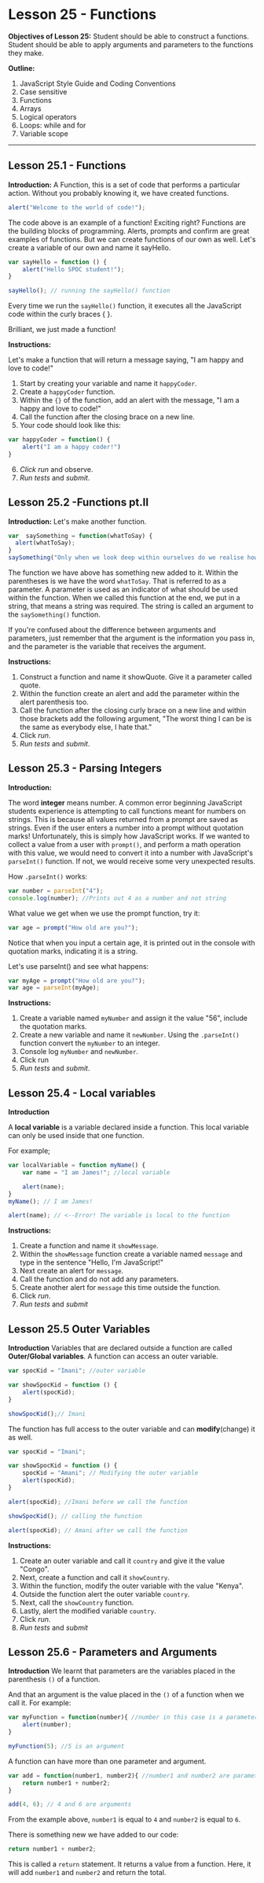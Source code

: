# Lesson 25 - Functions

**Objectives of Lesson 25:**
Student should be able to construct a functions.
Student should be able to apply arguments and parameters to the functions they make.

**Outline:**

1. JavaScript Style Guide and Coding Conventions
2. Case sensitive
3. Functions
4. Arrays
5. Logical operators
6. Loops: while and for
7. Variable scope

*******************************

## Lesson 25.1 - Functions

**Introduction:**
A Function, this is a set of code that performs a particular action.
Without you probably knowing it, we have created functions.

```js
alert("Welcome to the world of code!");
```

The code above is an example of a function! Exciting right? Functions are the building blocks of programming.
Alerts, prompts and confirm are great examples of functions.
But we can create functions of our own as well.
Let's create a variable of our own and name it sayHello.

```js
var sayHello = function () {
    alert("Hello SPOC student!");
}

sayHello(); // running the sayHello() function
```

Every time we run the `sayHello()` function, it executes all the JavaScript code within the curly braces { }.

Brilliant, we just made a function!

**Instructions:**

Let's make a function that will return a message saying, "I am happy and love to code!"

1. Start by creating your variable and name it `happyCoder`.
2. Create a  `happyCoder` function.
3. Within the `{}` of the function, add an alert with the message, "I am a happy and love to  code!"
4. Call the function after the closing brace on a new line.
5. Your code should look like this:

```js
var happyCoder = function() {
    alert("I am a happy coder!")
}
```

6. *Click run* and observe.
7. *Run tests* and *submit*.

## Lesson 25.2  -Functions pt.II

**Introduction:**
Let's make another function.

```js
var  saySomething = function(whatToSay) {
  alert(whatToSay);
}
saySomething("Only when we look deep within ourselves do we realise how hungry we are. ")
```

The function we have above has something new added to it. Within the parentheses is we have the word `whatToSay`.
That is referred to as a parameter.
A parameter is used as an indicator of what should be used within the function. 
When we called this function at the end, we put in a string, that means a string was required.
The string is called an argument  to the `saySomething()` function.

If you're confused about the difference between arguments and parameters, just remember that the argument is the information you pass in, and the parameter is the variable that receives the argument.

**Instructions:**

1. Construct a function and name it showQuote. Give it a parameter called quote.
2. Within the function create an alert and add the parameter within the alert parenthesis too.
3. Call the function after the closing curly brace on a new line and within those brackets add the following argument, "The worst thing I can be is the same as everybody else, I hate that."
4. Click *run*.
5. *Run tests* and *submit*.

## Lesson 25.3  - Parsing Integers

**Introduction:**

The word **integer** means number.
A common error beginning JavaScript students experience is attempting to call functions meant for numbers on strings. This is because all values returned from a prompt are saved as strings.
Even if the user enters a number into a prompt without quotation marks! Unfortunately, this is simply how JavaScript works.
If we wanted to collect a value from a user with `prompt()`, and perform a math operation with this value, we would need to convert it into a number with JavaScript's `parseInt()` function.
If not, we would receive some very unexpected results.

How `.parseInt()` works:

```js
var number = parseInt("4");
console.log(number); //Prints out 4 as a number and not string
```

What value we get when we use the prompt function, try it:

```js
var age = prompt("How old are you?");
```

Notice that when you input a certain age, it is printed out in the console with quotation marks, indicating it is a string.

Let's use parseInt() and see what happens:

```js
var myAge = prompt("How old are you?");
var age = parseInt(myAge);
```

**Instructions:**

1. Create a variable named `myNumber` and assign it the value "56", include the quotation marks.
2. Create a new variable and name it `newNumber`. Using the `.parseInt()` function convert the `myNumber` to an integer.
3. Console log `myNumber` and `newNumber`.
4. Click run
5. *Run tests* and *submit*.

## Lesson 25.4 - Local variables

**Introduction**

A **local variable** is a variable declared inside a function.
This local variable can only be used inside that one function.

For example;

```js
var localVariable = function myName() {
    var name = "I am James!"; //local variable

    alert(name);
}
myName(); // I am James!

alert(name); // <--Error! The variable is local to the function
```

**Instructions:**

1. Create a function and name it `showMessage`.
2. Within the `showMessage` function create a variable named `message` and type in the sentence "Hello, I'm JavaScript!"
3. Next create an alert for `message`.
4. Call the function and do not add any parameters.
5. Create another alert for `message` this time outside the function.
6. Click *run*.
7. *Run tests* and *submit*

## Lesson 25.5 Outer Variables

**Introduction**
Variables that are declared outside a function are called **Outer/Global variables**.
A function can access an outer variable.

```js
var spocKid = "Imani"; //outer variable

var showSpocKid = function () {
    alert(spocKid);
}

showSpocKid();// Imani
```

The function has full access to the outer variable and can **modify**(change) it as well.

```js
var spocKid = "Imani";

var showSpocKid = function () {
    spocKid = "Amani"; // Modifying the outer variable
    alert(spocKid);
}

alert(spocKid); //Imani before we call the function

showSpocKid(); // calling the function

alert(spocKid); // Amani after we call the function
```

**Instructions:**

1. Create an outer variable and call it `country` and give it the value "Congo".
2. Next, create a function and call it `showCountry`.
3. Within the function, modify the outer variable with the value "Kenya".
4. Outside the function alert the outer variable `country`.
5. Next, call the `showCountry` function.
6. Lastly, alert the modified variable `country`.
7. Click *run*.
8. *Run tests* and *submit*

## Lesson 25.6 - Parameters and Arguments

**Introduction**
We learnt that parameters are the variables placed in the parenthesis `()` of a function.

And that an argument is the value placed in the `()` of a function when we call it.
For example:

```js
var myFunction = function(number){ //number in this case is a parameter.
    alert(number);
}

myFunction(5); //5 is an argument
```

A function can have more than one parameter and argument.

```js
var add = function(number1, number2){ //number1 and number2 are parameters
    return number1 + number2;
}

add(4, 6); // 4 and 6 are arguments
```

From the example above, `number1` is equal to `4`  and `number2` is equal to `6`.

There is something new we have added to our code:

```js
return number1 + number2;
```

This is called a `return` statement. It returns a value from a function.
Here, it will add `number1` and `number2` and return the total.